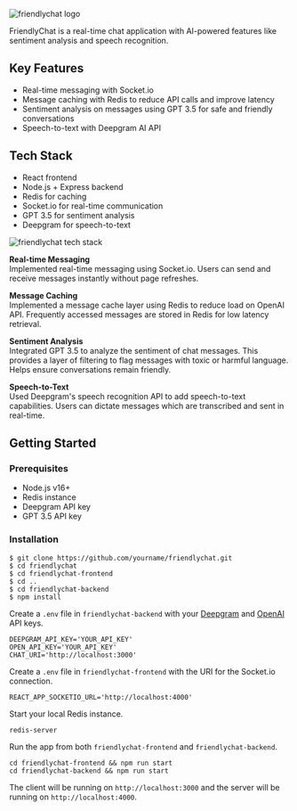 ![friendlychat logo](https://i.ibb.co/D9qVdfb/Friendly-Chat-logo-large.png)

FriendlyChat is a real-time chat application with AI-powered features like sentiment analysis and speech recognition.

## Key Features
- Real-time messaging with Socket.io
- Message caching with Redis to reduce API calls and improve latency
- Sentiment analysis on messages using GPT 3.5 for safe and friendly conversations
- Speech-to-text with Deepgram AI API

## Tech Stack
- React frontend
- Node.js + Express backend
- Redis for caching
- Socket.io for real-time communication
- GPT 3.5 for sentiment analysis
- Deepgram for speech-to-text

![friendlychat tech stack](https://i.ibb.co/TcG1ygc/Friendlychat-Tech-Stack.png)

**Real-time Messaging**  
Implemented real-time messaging using Socket.io. Users can send and receive messages instantly without page refreshes.

**Message Caching**  
Implemented a message cache layer using Redis to reduce load on OpenAI API. Frequently accessed messages are stored in Redis for low latency retrieval.

**Sentiment Analysis**  
Integrated GPT 3.5 to analyze the sentiment of chat messages. This provides a layer of filtering to flag messages with toxic or harmful language. Helps ensure conversations remain friendly.

**Speech-to-Text**  
Used Deepgram's speech recognition API to add speech-to-text capabilities. Users can dictate messages which are transcribed and sent in real-time.

## Getting Started
### Prerequisites
-   Node.js v16+
-   Redis instance
-   Deepgram API key
-   GPT 3.5 API key

### Installation
    $ git clone https://github.com/yourname/friendlychat.git
    $ cd friendlychat
    $ cd friendlychat-frontend
    $ cd ..
    $ cd friendlychat-backend
    $ npm install

Create a `.env` file in `friendlychat-backend` with your [Deepgram](https://deepgram.com/) and [OpenAI](https://openai.com/) API keys.

    DEEPGRAM_API_KEY='YOUR_API_KEY'
    OPEN_API_KEY='YOUR_API_KEY'
    CHAT_URI='http://localhost:3000'

Create a `.env` file in `friendlychat-frontend` with the URI for the Socket.io connection.

    REACT_APP_SOCKETIO_URL='http://localhost:4000'

Start your local Redis instance.

    redis-server

Run the app from both `friendlychat-frontend` and `friendlychat-backend`.

    cd friendlychat-frontend && npm run start
    cd friendlychat-backend && npm run start

The client will be running on `http://localhost:3000` and the server will be running on `http://localhost:4000`.